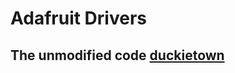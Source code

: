 # Adafruit Drivers

## The unmodified code [duckietown](https://github.com/duckietown/dt-duckiebot-interface/tree/daffy/packages/adafruit_drivers)
